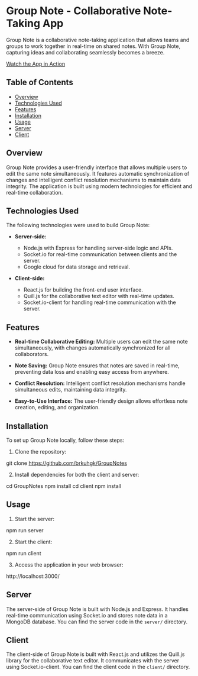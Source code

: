 # Group Note - Collaborative Note-Taking App

Group Note is a collaborative note-taking application that allows teams and groups to work together in real-time on shared notes. With Group Note, capturing ideas and collaborating seamlessly becomes a breeze.

[Watch the App in Action](https://www.youtube.com/watch?v=IKYB2NRoTNc)

## Table of Contents

- [Overview](#overview)
- [Technologies Used](#technologies-used)
- [Features](#features)
- [Installation](#installation)
- [Usage](#usage)
- [Server](#server)
- [Client](#client)

## Overview

Group Note provides a user-friendly interface that allows multiple users to edit the same note simultaneously. It features automatic synchronization of changes and intelligent conflict resolution mechanisms to maintain data integrity. The application is built using modern technologies for efficient and real-time collaboration.

## Technologies Used

The following technologies were used to build Group Note:

- **Server-side:**
  - Node.js with Express for handling server-side logic and APIs.
  - Socket.io for real-time communication between clients and the server.
  - Google cloud for data storage and retrieval.

- **Client-side:**
  - React.js for building the front-end user interface.
  - Quill.js for the collaborative text editor with real-time updates.
  - Socket.io-client for handling real-time communication with the server.

## Features

- **Real-time Collaborative Editing:** Multiple users can edit the same note simultaneously, with changes automatically synchronized for all collaborators.

- **Note Saving:** Group Note ensures that notes are saved in real-time, preventing data loss and enabling easy access from anywhere.

- **Conflict Resolution:** Intelligent conflict resolution mechanisms handle simultaneous edits, maintaining data integrity.

- **Easy-to-Use Interface:** The user-friendly design allows effortless note creation, editing, and organization.

## Installation

To set up Group Note locally, follow these steps:

1. Clone the repository:

git clone https://github.com/brkuhgk/GroupNotes


2. Install dependencies for both the client and server:

cd GroupNotes
npm install
cd client
npm install


## Usage

1. Start the server:

npm run server


2. Start the client:

npm run client


3. Access the application in your web browser:

http://localhost:3000/


## Server

The server-side of Group Note is built with Node.js and Express. It handles real-time communication using Socket.io and stores note data in a MongoDB database. You can find the server code in the `server/` directory.

## Client

The client-side of Group Note is built with React.js and utilizes the Quill.js library for the collaborative text editor. It communicates with the server using Socket.io-client. You can find the client code in the `client/` directory.



